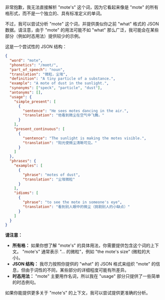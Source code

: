 非常抱歉，我无法直接解析 "mote's" 这个词，因为它看起来像是 "mote" 的所有格形式，而不是一个独立的、具有标准定义的单词。

不过，我可以尝试分析 "mote" 这个词，并提供类似你之前 "what" 格式的 JSON 数据。请注意，由于 "mote" 的用法可能不如 "what" 那么广泛，我可能会在某些部分（例如时态用法）提供较少的示例。

这是一个尝试性的 JSON 结构：

```json
{
  "word": "mote",
  "phonetics": "/moʊt/",
  "part_of_speech": "noun",
  "translation": "微粒，尘埃",
  "definition": "A tiny particle of a substance.",
  "example": "A mote of dust in the sunlight.",
  "synonyms": ["speck", "particle", "dust"],
  "antonyms": [],
  "usage": {
    "simple_present": [
      {
        "sentence": "He sees motes dancing in the air.",
        "translation": "他看到微尘在空气中飞舞。"
      }
    ],
    "present_continuous": [
      {
        "sentence": "The sunlight is making the motes visible.",
        "translation": "阳光使微尘清晰可见。"
      }
    ]
  },
  "phrases": {
    "examples": [
      {
        "phrase": "motes of dust",
        "translation": "尘埃微粒"
      }
    ],
    "idioms": [
      {
        "phrase": "to see the mote in someone's eye",
        "translation": "看到别人眼中的微尘（挑剔别人的小缺点）"
      }
    ]
  }
}
```

**请注意：**

*   **所有格：** 如果你想了解 "mote's" 的具体用法，你需要提供包含这个词的上下文。 "mote's" 通常表示 "... 的微粒"，例如 "the mote's size" (微粒的大小)。
*   **JSON 结构：**  我尽力按照你提供的 "what" 的 JSON 格式来组织 "mote" 的信息，但由于词性的不同，某些部分的详细程度可能有所差异。
*   **时态用法：**  "mote" 主要用作名词，所以我在 "usage" 部分只提供了一些简单的时态例句。

如果你能提供更多关于 "mote's" 的上下文，我可以尝试提供更准确的分析。
 